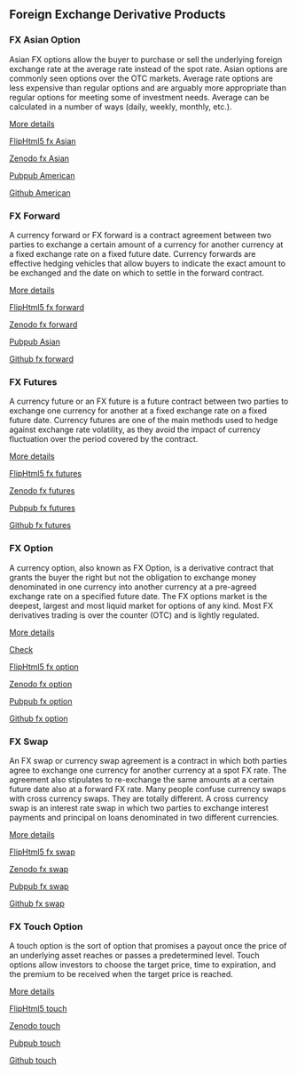 ## Foreign Exchange Derivative Products

###  FX Asian Option

Asian FX options allow the buyer to purchase or sell the underlying foreign exchange rate at the average rate instead of the spot rate. Asian options are commonly 
seen options over the OTC markets. Average rate options are less expensive than regular options and are arguably more appropriate than regular options for meeting 
some of investment needs. Average can be calculated in a number of ways (daily, weekly, monthly, etc.). 
	
[More details](./FxAsian-18.pdf)

[FlipHtml5 fx Asian](https://fliphtml5.com/download/download-pdf-file.php?str=x0DZh9GTud3bENXamIDM5UDN5ITPkl0av9mY)

[Zenodo fx Asian](https://zenodo.org/record/3988538/files/FxAsian-18.pdf)

[Pubpub American](https://fixedincome.pubpub.org/pub/wl8hffch/download/pdf)

[Github American](https://github.com/alanwhite1203/fxAsian/raw/main/FxAsian-18.pdf)


### FX Forward

 A currency forward or FX forward is a contract agreement between two parties to exchange a certain amount of a currency for another currency at a fixed exchange 
 rate on a fixed future date. Currency forwards are effective hedging vehicles that allow buyers to indicate the exact amount to be exchanged and the date on which 
 to settle in the forward contract. 
 
 [More details](./FxForward-19.pdf)
 
 [FlipHtml5 fx forward](https://fliphtml5.com/download/download-pdf-file.php?str=x0DZh9GTud3bENXamgjM5UDN5ITPkl0av9mY)
 
 [Zenodo fx forward](https://zenodo.org/record/3988542/files/FxForward-19.pdf)
 
 [Pubpub Asian](https://fixedincome.pubpub.org/pub/q7x5shxj/download/pdf)
 
 [Github fx forward](https://github.com/alanwhite1203/fxForward/raw/main/FxForward-19.pdf)
 
 
### FX Futures
 
 A currency future or an FX future is a future contract between two parties to exchange one currency for another at a fixed exchange rate on a fixed future date. 
 Currency futures are one of the main methods used to hedge against exchange rate volatility, as they avoid the impact of currency fluctuation over the period 
 covered by the contract. 
 
  [More details](./FxFuture-21.pdf)
  
  [FlipHtml5 fx futures](https://fliphtml5.com/download/download-pdf-file.php?str=x0DZh9GTud3bENXamUzM5UDN5ITPkl0av9mY)
  
  [Zenodo fx futures](https://zenodo.org/record/3988546/files/FxFuture-21.pdf)
  
  [Pubpub fx futures](https://fixedincome.pubpub.org/pub/olni7vl6/download/pdf)
  
  [Github fx futures](https://github.com/alanwhite1203/fxFuture/raw/main/FxFuture-21.pdf)
  
  
### FX Option
  
  A currency option, also known as FX Option, is a derivative contract that grants the buyer the right but not the obligation to exchange money denominated in 
  one currency into another currency at a pre-agreed exchange rate on a specified future date. The FX options market is the deepest, largest and most liquid market 
  for options of any kind. Most FX derivatives trading is over the counter (OTC) and is lightly regulated. 
  
  [More details](./FxOption-22.pdf)
  
  [Check](https://finpricing.com/lib/FxOption.html)
  
  [FlipHtml5 fx option](https://fliphtml5.com/download/download-pdf-file.php?str=x0DZh9GTud3bENXamMjMwATN5ITPkl0av9mY)
  
  [Zenodo fx option](https://zenodo.org/record/3990516/files/FxOption-22.pdf)
  
  [Pubpub fx option](https://fixedincome.pubpub.org/pub/81ff8xek/download/pdf)
  
  [Github fx option](https://github.com/alanwhite1203/fxOption/raw/main/FxOption-22.pdf)
  
   
### FX Swap
   
  An FX swap or currency swap agreement is a contract  in which both parties agree to exchange one currency for another currency at a spot FX rate. The agreement 
  also stipulates to re-exchange the same amounts at a certain future date also at a forward FX rate. Many people confuse currency swaps with cross currency swaps. 
  They are totally different. A cross currency swap is an interest rate swap in which two parties to exchange interest payments and principal on loans denominated 
  in two different currencies. 
   
   [More details](./FxSwap-23.pdf)
   
   [FlipHtml5 fx swap](https://fliphtml5.com/download/download-pdf-file.php?str=x0DZh9GTud3bENXamIzMwATN5ITPkl0av9mY)
   
   [Zenodo fx swap](https://zenodo.org/record/3990518/files/FxSwap-23.pdf)
   
   [Pubpub fx swap](https://fixedincome.pubpub.org/pub/k0brdlqc/download/pdf)
   
   [Github fx swap](https://github.com/alanwhite1203/fxSwap/raw/main/FxSwap-23.pdf)
   
   
### FX Touch Option
   
   A touch option is the sort of option that promises a payout once the price of an underlying asset reaches or passes a predetermined level. Touch options allow 
   investors to choose the target price, time to expiration, and the premium to be received when the target price is reached.  
   
   [More details](./FxTouch-24.pdf) 
   
   [FlipHtml5 touch](https://fliphtml5.com/download/download-pdf-file.php?str=x0DZh9GTud3bENXamMTNxgDN5ITPkl0av9mY)
   
   [Zenodo touch](https://zenodo.org/record/3990522/files/FxTouch-24.pdf)
   
   [Pubpub touch](https://fixedincome.pubpub.org/pub/c4yuodf7/download/pdf)
   
   [Github touch](https://github.com/alanwhite1203/fxTouch/raw/main/FxTouch-24.pdf)
   
   
   